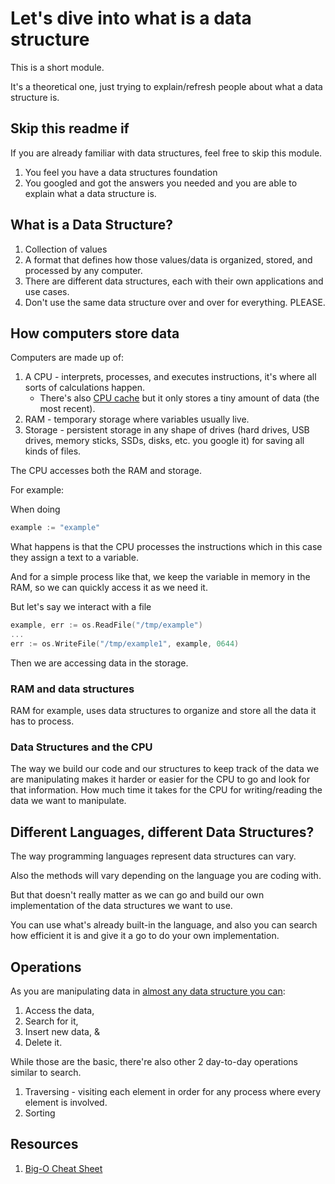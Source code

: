 # Let's dive into what is a data structure

This is a short module.

It's a theoretical one, just trying to explain/refresh people about what a data structure is.

## Skip this readme if

If you are already familiar with data structures, feel free to skip this module.

1. You feel you have a data structures foundation
2. You googled and got the answers you needed and you are able to explain what a data structure is.

## What is a Data Structure?

1. Collection of values
2. A format that defines how those values/data is organized, stored, and processed by any computer.
3. There are different data structures, each with their own applications and use cases.
4. Don't use the same data structure over and over for everything. PLEASE.

## How computers store data

Computers are made up of:

1. A CPU - interprets, processes, and executes instructions, it's where all sorts of calculations happen.
   - There's also [CPU cache](https://en.wikipedia.org/wiki/CPU_cache) but it only stores a tiny amount of data (the most recent).
2. RAM - temporary storage where variables usually live.
3. Storage - persistent storage in any shape of drives (hard drives, USB drives, memory sticks, SSDs, disks, etc. you google it) for saving all kinds of files.

The CPU accesses both the RAM and storage.

For example:

When doing

```go
example := "example"
```

What happens is that the CPU processes the instructions which in this case they assign a text to a variable.

And for a simple process like that, we keep the variable in memory in the RAM, so we can quickly access it as we need it.

But let's say we interact with a file

```go
example, err := os.ReadFile("/tmp/example")
...
err := os.WriteFile("/tmp/example1", example, 0644)
```

Then we are accessing data in the storage.

### RAM and data structures

RAM for example, uses data structures to organize and store all the data it has to process.

### Data Structures and the CPU

The way we build our code and our structures to keep track of the data we are manipulating makes it harder or easier for the CPU to go and look for that information.
How much time it takes for the CPU for writing/reading the data we want to manipulate.

## Different Languages, different Data Structures?

The way programming languages represent data structures can vary.

Also the methods will vary depending on the language you are coding with.

But that doesn't really matter as we can go and build our own implementation of the data structures we want to use.

You can use what's already built-in the language, and also you can search how efficient it is and give it a go to do your own implementation.

## Operations

As you are manipulating data in [almost any data structure you can](https://www.bigocheatsheet.com/):

1. Access the data,
2. Search for it,
3. Insert new data, &
4. Delete it.

While those are the basic, there're also other 2 day-to-day operations similar to search.

1. Traversing - visiting each element in order for any process where every element is involved.
2. Sorting

## Resources

1. [Big-O Cheat Sheet](https://www.bigocheatsheet.com/)